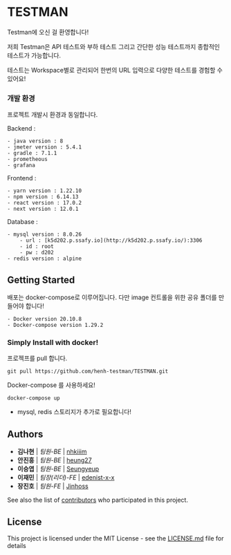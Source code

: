 # TESTMAN

Testman에 오신 걸 환영합니다!

저희 Testman은 API 테스트와 부하 테스트 그리고 간단한 성능 테스트까지 종합적인 테스트가 가능합니다.

테스트는 Workspace별로 관리되어 한번의 URL 입력으로 다양한 테스트를 경험할 수 있어요!

### 개발 환경 

프로젝트 개발시 환경과 동일합니다.

Backend :
```
- java version : 8
- jmeter version : 5.4.1
- gradle : 7.1.1
- prometheous
- grafana
```

Frontend :
```
- yarn version : 1.22.10
- npm version : 6.14.13
- react version : 17.0.2
- next version : 12.0.1
```

Database :
```
- mysql version : 8.0.26
    - url : [k5d202.p.ssafy.io](http://k5d202.p.ssafy.io/):3306
    - id : root
    - pw : d202
- redis version : alpine
```
## Getting Started

배포는 docker-compose로 이루어집니다. 다만 image 컨트롤을 위한 공유 폴더를 만들어야 합니다!

```
- Docker version 20.10.8
- Docker-compose version 1.29.2
```


### Simply Install with docker!

프로젝프를 pull 합니다.

```
git pull https://github.com/henh-testman/TESTMAN.git
```
Docker-compose 를 사용하세요!

```
docker-compose up
```

+ mysql, redis 스토리지가 추가로 필요합니다!

## Authors

* **김나현** | *팀원-BE*  | [nhkiiim](https://github.com/nhkiiim)
* **안진흥** | *팀원-BE*  | [heung27](https://github.com/heung27)
* **이승엽** | *팀원-BE*  | [Seungyeup](https://github.com/Seungyeup)
* **이재민** | *팀장(리더)-FE*  | [edenist-x-x](https://github.com/edenist-x-x)
* **장진호** | *팀원-FE*  | [Jinhoss](https://github.com/Jinhoss)


See also the list of [contributors](https://github.com/henh-testman/TESTMAN/contributors) who participated in this project.

## License

This project is licensed under the MIT License - see the [LICENSE.md](LICENSE.md) file for details
